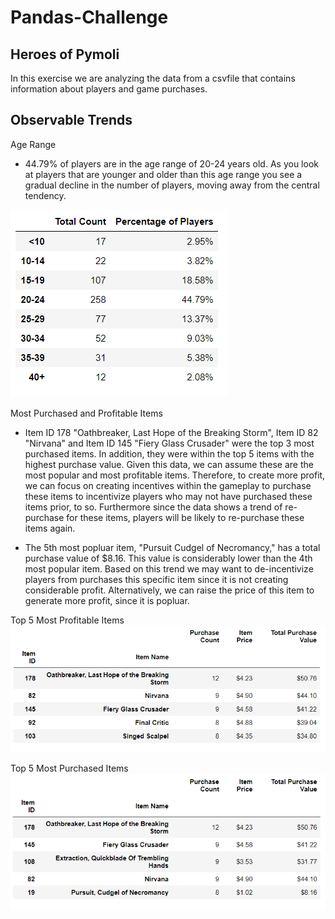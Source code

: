 # Pandas-Challenge

## Heroes of Pymoli 

In this exercise we are analyzing the data from a csvfile that contains information about players and game purchases.

## Observable Trends

Age Range

* 44.79% of players are in the age range of 20-24 years old. As you look at players that are younger and older than this age range you see a gradual decline in the number of players, moving away from the central tendency.

![Age Range](images/image1.png)

Most Purchased and Profitable Items

* Item ID 178 "Oathbreaker, Last Hope of the Breaking Storm", Item ID 82 "Nirvana" and Item ID 145 "Fiery Glass Crusader" were the top 3 most purchased items. In addition, they were within the top 5 items with the highest purchase value. Given this data, we can assume these are the most popular and 
most profitable items. Therefore, to create more profit, we can focus on creating incentives within the gameplay to purchase these items to incentivize players who may not have purchased these items prior, to so. Furthermore since the data shows a trend of re-purchase for these items, players
will be likely to re-purchase these items again.

* The 5th most popluar item, "Pursuit Cudgel of Necromancy," has a total purchase value of $8.16. This value is considerably lower than the 4th most popular item. 
Based on this trend we may want to de-incentivize players from purchases this specific item since it is not creating considerable profit. Alternatively, we can raise the price of this item to generate more profit, since it is popluar. 

Top 5 Most Profitable Items
![Profit](images/image3.png)

Top 5 Most Purchased Items
![Purchase](images/image2.png)




